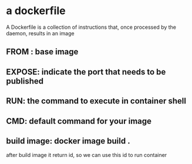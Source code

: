 # a dockerfile
A Dockerfile is a collection of instructions that, once processed by the daemon, results in an image
## FROM : base image
## EXPOSE: indicate the port that needs to be published 
## RUN: the command to execute in container shell
## CMD: default command for your image

## build image: docker image build .
after build image it return id, so we can use this id to run container 
